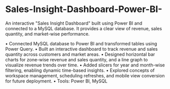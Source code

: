 # Sales-Insight-Dashboard-Power-BI-
An interactive "Sales Insight Dashboard" built using Power BI and connected to a MySQL database. It provides a clear view of revenue, sales quantity, and market-wise performance.

• Connected MySQL database to Power BI and transformed tables using Power Query. 
• Built an interactive dashboard to track revenue and sales quantity across customers and market areas. 
• Designed horizontal bar charts for zone-wise revenue and sales quantity, and a line graph to visualize revenue trends over time. 
• Added slicers for year and month-wise filtering, enabling dynamic time-based insights. 
• Explored concepts of workspace management, scheduling refreshes, and mobile view conversion for future deployment. 
• Tools: Power BI, MySQL
